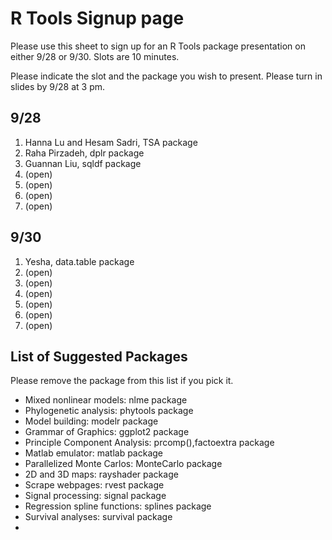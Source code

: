 # R Tools Signup page

Please use this sheet to sign up for an R Tools package presentation on either 9/28 or 9/30. Slots are 10 minutes.

Please indicate the slot and the package you wish to present. Please turn in slides by 9/28 at 3 pm. 

## 9/28

1. Hanna Lu and Hesam Sadri, TSA package
2. Raha Pirzadeh, dplr package
3. Guannan Liu, sqldf package
4. (open)
5. (open)
6. (open)
7. (open)

## 9/30 

1. Yesha, data.table package
2. (open)
3. (open)
4. (open)
5. (open)
6. (open)
7. (open)

## List of Suggested Packages

Please remove the package from this list if you pick it. 

* Mixed nonlinear models: nlme package
* Phylogenetic analysis: phytools package
* Model building: modelr package
* Grammar of Graphics: ggplot2 package
* Principle Component Analysis: prcomp(),factoextra package
* Matlab emulator: matlab package
* Parallelized Monte Carlos: MonteCarlo package
* 2D and 3D maps: rayshader package
* Scrape webpages: rvest package
* Signal processing: signal package
* Regression spline functions: splines package
* Survival analyses: survival package
*

